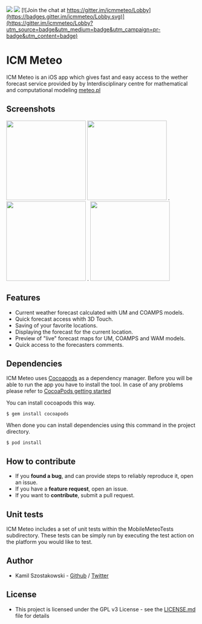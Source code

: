 ![](https://img.shields.io/badge/platform-iOS-green.svg)
![](https://api.travis-ci.com/kamil-szostakowski/icmmeteo.svg?branch=develop)
[![Join the chat at https://gitter.im/icmmeteo/Lobby](https://badges.gitter.im/icmmeteo/Lobby.svg)](https://gitter.im/icmmeteo/Lobby?utm_source=badge&utm_medium=badge&utm_campaign=pr-badge&utm_content=badge)

# ICM Meteo #

ICM Meteo is an iOS app which gives fast and easy access to the wether forecast service provided by by Interdisciplinary centre for mathematical and computational modeling [meteo.pl](http://meteo.pl)

## Screenshots

<img src="https://raw.githubusercontent.com/kamil-szostakowski/icmmeteo/develop/iTunesAssets/Screen1.png" width="210" />   <img src="https://raw.githubusercontent.com/kamil-szostakowski/icmmeteo/develop/iTunesAssets/Screen2.png" width="210" /> . <img src="https://raw.githubusercontent.com/kamil-szostakowski/icmmeteo/develop/iTunesAssets/Screen3.png" width="210" /> . <img src="https://raw.githubusercontent.com/kamil-szostakowski/icmmeteo/develop/iTunesAssets/Screen4.png" width="210" /> 

## Features

- Current weather forecast calculated with UM and COAMPS models.
- Quick forecast access whith 3D Touch.
- Saving of your favorite locations.
- Displaying the forecast for the current location.
- Preview of "live" forecast maps for UM, COAMPS and WAM models.
- Quick access to the forecasters comments.

## Dependencies

ICM Meteo uses [Cocoapods](https://cocoapods.org/) as a dependency manager. Before you will be able to run the app you have to install the tool. In case of any problems please refer to [CocoaPods getting started](https://guides.cocoapods.org/using/getting-started.html)

You can install cocoapods this way.
```
$ gem install cocoapods
```

When done you can install dependencies using this command in the project directory.
```
$ pod install
```

## How to contribute

- If you __found a bug__, and can provide steps to reliably reproduce it, open an issue.
- If you have a __feature request__, open an issue.
- If you want to __contribute__, submit a pull request.

## Unit tests

ICM Meteo includes a set of unit tests within the MobileMeteoTests subdirectory. These tests can be simply run by executing the test action on the platform you would like to test.

## Author

- Kamil Szostakowski - [Github](https://github.com/kamil-szostakowski) / [Twitter](https://twitter.com/Szostakowskik)

## License

- This project is licensed under the GPL v3 License - see the [LICENSE.md](https://github.com/kamil-szostakowski/icmmeteo/blob/develop/LICENSE) file for details
